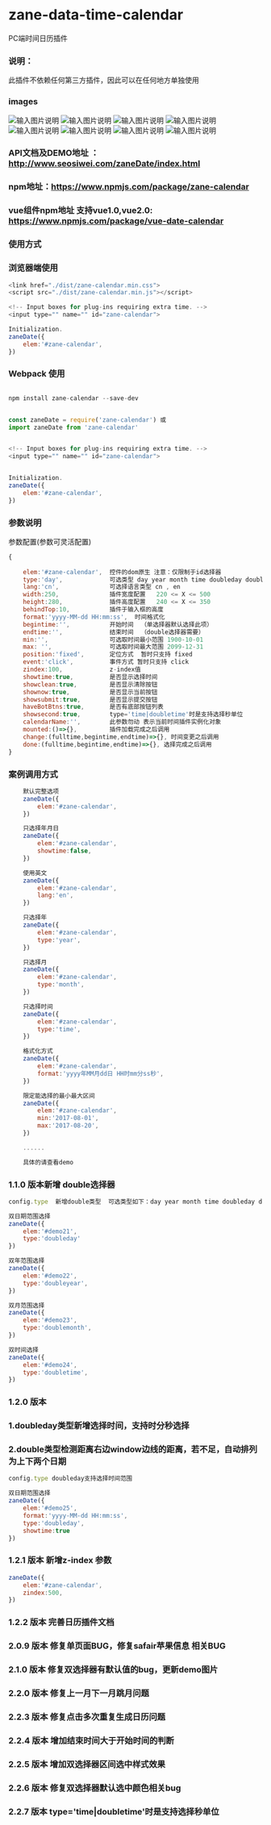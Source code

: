 # zane-data-time-calendar
PC端时间日历插件

### 说明：
此插件不依赖任何第三方插件，因此可以在任何地方单独使用

### images 
![输入图片说明](https://github.com/wangweianger/zane-data-time-calendar/blob/master/demo/01.png "在这里输入图片标题")
![输入图片说明](https://github.com/wangweianger/zane-data-time-calendar/blob/master/demo/02.png "在这里输入图片标题")
![输入图片说明](https://github.com/wangweianger/zane-data-time-calendar/blob/master/demo/03.png "在这里输入图片标题")
![输入图片说明](https://github.com/wangweianger/zane-data-time-calendar/blob/master/demo/04.png "在这里输入图片标题")
![输入图片说明](https://github.com/wangweianger/zane-data-time-calendar/blob/master/demo/05.png "在这里输入图片标题")
![输入图片说明](https://github.com/wangweianger/zane-data-time-calendar/blob/master/demo/06.png "在这里输入图片标题")
![输入图片说明](https://github.com/wangweianger/zane-data-time-calendar/blob/master/demo/07.png "在这里输入图片标题")
![输入图片说明](https://github.com/wangweianger/zane-data-time-calendar/blob/master/demo/08.png "在这里输入图片标题")

### API文档及DEMO地址  ：http://www.seosiwei.com/zaneDate/index.html  

### npm地址：https://www.npmjs.com/package/zane-calendar 

### vue组件npm地址 支持vue1.0,vue2.0: https://www.npmjs.com/package/vue-date-calendar

### 使用方式  


### 浏览器端使用 
```js
<link href="./dist/zane-calendar.min.css">
<script src="./dist/zane-calendar.min.js"></script>

<!-- Input boxes for plug-ins requiring extra time. -->
<input type="" name="" id="zane-calendar">

Initialization.
zaneDate({
	elem:'#zane-calendar',
})
```


### Webpack 使用

```js

npm install zane-calendar --save-dev


const zaneDate = require('zane-calendar') 或
import zaneDate from 'zane-calendar'


<!-- Input boxes for plug-ins requiring extra time. -->
<input type="" name="" id="zane-calendar">


Initialization. 
zaneDate({
	elem:'#zane-calendar',
})

```

### 参数说明

参数配置(参数可灵活配置)
```js
{
	
	elem:'#zane-calendar',  控件的dom原生 注意：仅限制于id选择器
	type:'day',   			可选类型 day year month time doubleday doubleyear doublemonth doubletime
	lang:'cn',   			可选择语言类型 cn , en 
	width:250,  			插件宽度配置   220 <= X <= 500
	height:280, 			插件高度配置   240 <= X <= 350
	behindTop:10,   		插件于输入框的高度 
	format:'yyyy-MM-dd HH:mm:ss',  时间格式化
	begintime:'',  			开始时间  （单选择器默认选择此项）
	endtime:'',             结束时间  （double选择器需要）
	min:'',  				可选取时间最小范围 1900-10-01
	max: '',  				可选取时间最大范围 2099-12-31
	position:'fixed',  		定位方式  暂时只支持 fixed
	event:'click',   		事件方式 暂时只支持 click 
	zindex:100,   			z-index值
	showtime:true,  		是否显示选择时间
	showclean:true,  		是否显示清除按钮
	shownow:true,  			是否显示当前按钮
	showsubmit:true, 		是否显示提交按钮
	haveBotBtns:true, 		是否有底部按钮列表
	showsecond:true,        type='time|doubletime'时是支持选择秒单位
	calendarName:'', 		此参数勿动 表示当前时间插件实例化对象
	mounted:()=>{}, 		插件加载完成之后调用
	change:(fulltime,begintime,endtime)=>{}, 时间变更之后调用
	done:(fulltime,begintime,endtime)=>{}, 选择完成之后调用
}	


```
### 案例调用方式

```js
	默认完整选项
	zaneDate({
		elem:'#zane-calendar',
	})

	只选择年月日
	zaneDate({
		elem:'#zane-calendar',
		showtime:false,
	})

	使用英文
	zaneDate({
		elem:'#zane-calendar',
		lang:'en',
	})

	只选择年
	zaneDate({
		elem:'#zane-calendar',
		type:'year',
	})

	只选择月
	zaneDate({
		elem:'#zane-calendar',
		type:'month',
	})

	只选择时间
	zaneDate({
		elem:'#zane-calendar',
		type:'time',
	})

	格式化方式
	zaneDate({
		elem:'#zane-calendar',
		format:'yyyy年MM月dd日 HH时mm分ss秒',
	})

	限定能选择的最小最大区间
	zaneDate({
		elem:'#zane-calendar',
		min:'2017-08-01',
		max:'2017-08-20',
	})

	......

	具体的请查看demo

```

### 1.1.0 版本新增 double选择器 

```js
config.type  新增double类型  可选类型如下：day year month time doubleday doubleyear doublemonth doubletime

双日期范围选择
zaneDate({
	elem:'#demo21',
	type:'doubleday'
})

双年范围选择
zaneDate({
	elem:'#demo22',
	type:'doubleyear',
})

双月范围选择
zaneDate({
	elem:'#demo23',
	type:'doublemonth',
})

双时间选择
zaneDate({
	elem:'#demo24',
	type:'doubletime', 
})


```

### 1.2.0 版本
### 1.doubleday类型新增选择时间，支持时分秒选择
### 2.double类型检测距离右边window边线的距离，若不足，自动排列为上下两个日期

```js
config.type doubleday支持选择时间范围

双日期范围选择
zaneDate({
	elem:'#demo25',
	format:'yyyy-MM-dd HH:mm:ss',
	type:'doubleday',
	showtime:true
})

```

### 1.2.1 版本  新增z-index 参数
```js
zaneDate({
	elem:'#zane-calendar',
	zindex:500,
})

```

### 1.2.2 版本 完善日历插件文档

### 2.0.9 版本 修复单页面BUG，修复safair苹果信息 相关BUG

### 2.1.0 版本 修复双选择器有默认值的bug，更新demo图片

### 2.2.0 版本 修复上一月下一月跳月问题

### 2.2.3 版本 修复点击多次重复生成日历问题

### 2.2.4 版本 增加结束时间大于开始时间的判断

### 2.2.5 版本 增加双选择器区间选中样式效果

### 2.2.6 版本 修复双选择器默认选中颜色相关bug

### 2.2.7 版本 type='time|doubletime'时是支持选择秒单位

